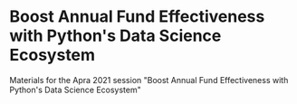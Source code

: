 # Boost Annual Fund Effectiveness with Python's Data Science Ecosystem

Materials for the Apra 2021 session "Boost Annual Fund Effectiveness with Python's Data Science Ecosystem"
